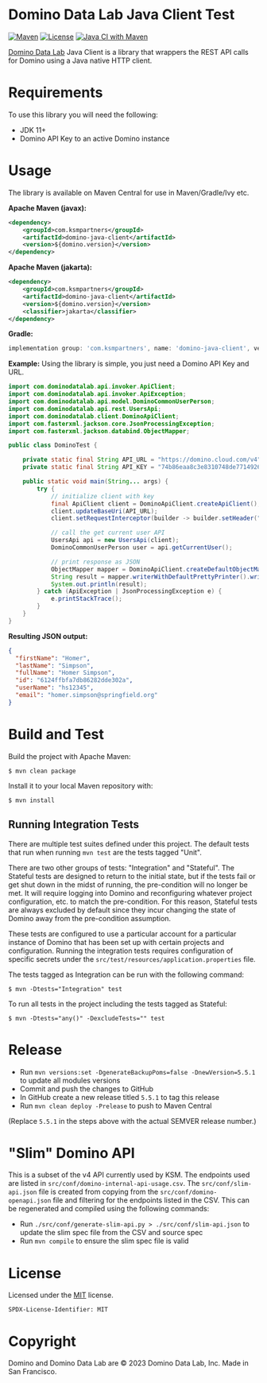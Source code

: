 # Domino Data Lab Java Client Test

[![Maven](https://img.shields.io/maven-central/v/com.ksmpartners/domino-java-client.svg?style=for-the-badge)](https://repo1.maven.org/maven2/com/ksmpartners/domino-java-client/)
[![License](https://img.shields.io/github/license/ksmpartners/domino-java-client?style=for-the-badge&logo=mit)](https://opensource.org/licenses/MIT)
[![Java CI with Maven](https://img.shields.io/github/actions/workflow/status/ksmpartners/domino-java-client/build.yml?branch=main&logo=GitHub&style=for-the-badge)](https://github.com/ksmpartners/domino-java-client/actions/workflows/build.yml)


[Domino Data Lab](https://www.dominodatalab.com/) Java Client is a library that wrappers the REST API calls for Domino using a Java native HTTP client.

# Requirements

To use this library you will need the following:

- JDK 11+
- Domino API Key to an active Domino instance

# Usage

The library is available on Maven Central for use in Maven/Gradle/Ivy etc.

**Apache Maven (javax):**
```xml
<dependency>
    <groupId>com.ksmpartners</groupId>
    <artifactId>domino-java-client</artifactId>
    <version>${domino.version}</version>
</dependency>
```

**Apache Maven (jakarta):**
```xml
<dependency>
    <groupId>com.ksmpartners</groupId>
    <artifactId>domino-java-client</artifactId>
    <version>${domino.version}</version>
    <classifier>jakarta</classifier>
</dependency>
```

**Gradle:**
```groovy
implementation group: 'com.ksmpartners', name: 'domino-java-client', version: '${domino.version}'
```

**Example:**
Using the library is simple, you just need a Domino API Key and URL.

```java
import com.dominodatalab.api.invoker.ApiClient;
import com.dominodatalab.api.invoker.ApiException;
import com.dominodatalab.api.model.DominoCommonUserPerson;
import com.dominodatalab.api.rest.UsersApi;
import com.dominodatalab.client.DominoApiClient;
import com.fasterxml.jackson.core.JsonProcessingException;
import com.fasterxml.jackson.databind.ObjectMapper;

public class DominoTest {

    private static final String API_URL = "https://domino.cloud.com/v4";
    private static final String API_KEY = "74b86eaa8c3e8310748de7714926b0b6a3866d8eb8c493fdf2d8fed7a520b842";

    public static void main(String... args) {
        try {
            // initialize client with key
            final ApiClient client = DominoApiClient.createApiClient();
            client.updateBaseUri(API_URL);
            client.setRequestInterceptor(builder -> builder.setHeader("X-Domino-Api-Key", API_KEY));

            // call the get current user API
            UsersApi api = new UsersApi(client);
            DominoCommonUserPerson user = api.getCurrentUser();

            // print response as JSON
            ObjectMapper mapper = DominoApiClient.createDefaultObjectMapper();
            String result = mapper.writerWithDefaultPrettyPrinter().writeValueAsString(user);
            System.out.println(result);
        } catch (ApiException | JsonProcessingException e) {
            e.printStackTrace();
        }
    }
}
```

**Resulting JSON output:**

```json
{
  "firstName": "Homer",
  "lastName": "Simpson",
  "fullName": "Homer Simpson",
  "id": "6124ffbfa7db86282dde302a",
  "userName": "hs12345",
  "email": "homer.simpson@springfield.org"
}
```

# Build and Test

Build the project with Apache Maven:

```shell
$ mvn clean package
```

Install it to your local Maven repository with:

```shell
$ mvn install
```

## Running Integration Tests

There are multiple test suites defined under this project. The default tests that run when running `mvn test` are the tests tagged "Unit". 

There are two other groups of tests: "Integration" and "Stateful". The Stateful tests are designed to return to the initial state, but if the tests fail or get shut down in the midst of running, the pre-condition will no longer be met. It will require logging into Domino and reconfiguring whatever project configuration, etc. to match the pre-condition. For this reason, Stateful tests are always excluded by default since they incur changing the state of Domino away from the pre-condition assumption.

These tests are configured to use a particular account for a particular instance of Domino that has been set up with certain projects and configuration. Running the integration tests requires configuration of specific secrets under the `src/test/resources/application.properties` file.

The tests tagged as Integration can be run with the following command:

```shell
$ mvn -Dtests="Integration" test
```

To run all tests in the project including the tests tagged as Stateful:

```shell
$ mvn -Dtests="any()" -DexcludeTests="" test
```

# Release

- Run `mvn versions:set -DgenerateBackupPoms=false -DnewVersion=5.5.1` to update all modules versions
- Commit and push the changes to GitHub
- In GitHub create a new release titled `5.5.1` to tag this release
- Run `mvn clean deploy -Prelease` to push to Maven Central

(Replace `5.5.1` in the steps above with the actual SEMVER release number.)

# "Slim" Domino API
This is a subset of the v4 API currently used by KSM. The endpoints used are listed in `src/conf/domino-internal-api-usage.csv`. The `src/conf/slim-api.json` file is created from copying from the `src/conf/domino-openapi.json` file and filtering for the endpoints listed in the CSV. This can be regenerated and compiled using the following commands:
- Run `./src/conf/generate-slim-api.py > ./src/conf/slim-api.json` to update the slim spec file from the CSV and source spec
- Run `mvn compile` to ensure the slim spec file is valid

# License

Licensed under the [MIT](https://en.wikipedia.org/wiki/MIT_License) license.

`SPDX-License-Identifier: MIT`

# Copyright

Domino and Domino Data Lab are © 2023 Domino Data Lab, Inc. Made in San Francisco. 
